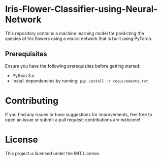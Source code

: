 # Iris-Flower-Classifier-using-Neural-Network

This repository contains a machine learning model for predicting the species of Iris flowers using a neural network that is built using PyTorch. 

## Prerequisites

Ensure you have the following prerequisites before getting started:

- Python 3.x
- Install dependencies by running: `pip install -r requirements.txt`

# Contributing
If you find any issues or have suggestions for improvements, feel free to open an issue or submit a pull request; contributions are welcome!

# License
This project is licensed under the MIT License.
